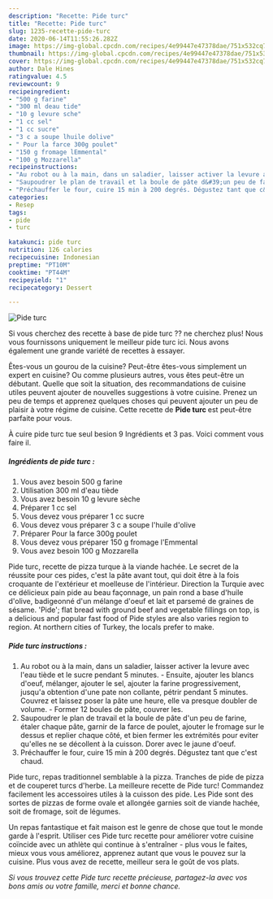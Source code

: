 ```yaml
---
description: "Recette: Pide turc"
title: "Recette: Pide turc"
slug: 1235-recette-pide-turc
date: 2020-06-14T11:55:26.282Z
image: https://img-global.cpcdn.com/recipes/4e99447e47378dae/751x532cq70/pide-turc-photo-principale-de-la-recette.jpg
thumbnail: https://img-global.cpcdn.com/recipes/4e99447e47378dae/751x532cq70/pide-turc-photo-principale-de-la-recette.jpg
cover: https://img-global.cpcdn.com/recipes/4e99447e47378dae/751x532cq70/pide-turc-photo-principale-de-la-recette.jpg
author: Dale Hines
ratingvalue: 4.5
reviewcount: 9
recipeingredient:
- "500 g farine"
- "300 ml deau tide"
- "10 g levure sche"
- "1 cc sel"
- "1 cc sucre"
- "3 c a soupe lhuile dolive"
- " Pour la farce 300g poulet"
- "150 g fromage lEmmental"
- "100 g Mozzarella"
recipeinstructions:
- "Au robot ou à la main, dans un saladier, laisser activer la levure avec l&#39;eau tiède et le sucre pendant 5 minutes. Ensuite, ajouter les blancs d&#39;oeuf, mélanger, ajouter le sel, ajouter la farine progressivement, jusqu&#39;a obtention d&#39;une pate non collante, pétrir pendant 5 minutes. Couvrez et laissez poser la pâte une heure, elle va presque doubler de volume. Former 12 boules de pâte, couvrer les."
- "Saupoudrer le plan de travail et la boule de pâte d&#39;un peu de farine, étaler chaque pâte, garnir de la farce de poulet, ajouter le fromage sur le dessus et replier chaque côté, et bien fermer les extrémités pour eviter qu&#39;elles ne se décollent à la cuisson. Dorer avec le jaune d&#39;oeuf."
- "Préchauffer le four, cuire 15 min à 200 degrés. Dégustez tant que c&#39;est chaud."
categories:
- Resep
tags:
- pide
- turc

katakunci: pide turc 
nutrition: 126 calories
recipecuisine: Indonesian
preptime: "PT10M"
cooktime: "PT44M"
recipeyield: "1"
recipecategory: Dessert

---
```



![Pide turc](https://img-global.cpcdn.com/recipes/4e99447e47378dae/751x532cq70/pide-turc-photo-principale-de-la-recette.jpg)

Si vous cherchez des recette à base de pide turc ?? ne cherchez plus! Nous vous fournissons uniquement le meilleur pide turc ici. Nous avons également une grande variété de recettes à essayer.

Êtes-vous un gourou de la cuisine? Peut-être êtes-vous simplement un expert en cuisine? Ou comme plusieurs autres, vous êtes peut-être un débutant. Quelle que soit la situation, des recommandations de cuisine utiles peuvent ajouter de nouvelles suggestions à votre cuisine. Prenez un peu de temps et apprenez quelques choses qui peuvent ajouter un peu de plaisir à votre régime de cuisine. Cette recette de <strong> Pide turc </strong> est peut-être parfaite pour vous.

<!--inarticleads1-->

À cuire pide turc tue seul besion 9 Ingrédients et 3 pas. Voici comment vous faire il.

##### Ingrédients de pide turc :

1. Vous avez besoin 500 g farine
1. Utilisation 300 ml d&#39;eau tiède
1. Vous avez besoin 10 g levure sèche
1. Préparer 1 cc sel
1. Vous devez vous préparer 1 cc sucre
1. Vous devez vous préparer 3 c a soupe l&#39;huile d&#39;olive
1. Préparer  Pour la farce 300g poulet
1. Vous devez vous préparer 150 g fromage l&#39;Emmental
1. Vous avez besoin 100 g Mozzarella


Pide turc, recette de pizza turque à la viande hachée. Le secret de la réussite pour ces pides, c&#39;est la pâte avant tout, qui doit être à la fois croquante de l&#39;extérieur et moelleuse de l&#39;intérieur. Direction la Turquie avec ce délicieux pain pide au beau façonnage, un pain rond a base d&#39;huile d&#39;olive, badigeonné d&#39;un mélange d&#39;oeuf et lait et parsemé de graines de sésame. &#39;Pide&#39;; flat bread with ground beef and vegetable fillings on top, is a delicious and popular fast food of Pide styles are also varies region to region. At northern cities of Turkey, the locals prefer to make. 

<!--inarticleads2-->

##### Pide turc instructions :

1. Au robot ou à la main, dans un saladier, laisser activer la levure avec l&#39;eau tiède et le sucre pendant 5 minutes. - Ensuite, ajouter les blancs d&#39;oeuf, mélanger, ajouter le sel, ajouter la farine progressivement, jusqu&#39;a obtention d&#39;une pate non collante, pétrir pendant 5 minutes. Couvrez et laissez poser la pâte une heure, elle va presque doubler de volume. - Former 12 boules de pâte, couvrer les.
1. Saupoudrer le plan de travail et la boule de pâte d&#39;un peu de farine, étaler chaque pâte, garnir de la farce de poulet, ajouter le fromage sur le dessus et replier chaque côté, et bien fermer les extrémités pour eviter qu&#39;elles ne se décollent à la cuisson. Dorer avec le jaune d&#39;oeuf.
1. Préchauffer le four, cuire 15 min à 200 degrés. Dégustez tant que c&#39;est chaud.


Pide turc, repas traditionnel semblable à la pizza. Tranches de pide de pizza et de couperet turcs d&#39;herbe. La meilleure recette de Pide turc! Commandez facilement les accessoires utiles à la cuisson des pide. Les Pide sont des sortes de pizzas de forme ovale et allongée garnies soit de viande hachée, soit de fromage, soit de légumes. 

<!--inarticleads1-->

<p>
Un repas fantastique et fait maison est le genre de chose que tout le monde garde à l'esprit. Utiliser ces Pide turc recette pour améliorer votre cuisine coïncide avec un athlète qui continue à s'entraîner - plus vous le faites, mieux vous vous améliorez, apprenez autant que vous le pouvez sur la cuisine. Plus vous avez de recette, meilleur sera le goût de vos plats.
</p>

<p>
<i>Si vous trouvez cette Pide turc recette précieuse, partagez-la avec vos bons amis ou votre famille, merci et bonne chance.</i>
</p>
